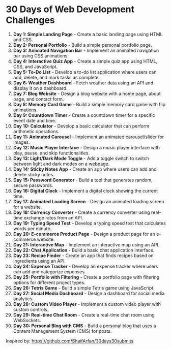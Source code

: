 # 30 Days of Web Development Challenges

1. **Day 1: Simple Landing Page** - Create a basic landing page using HTML and CSS.
2. **Day 2: Personal Portfolio** - Build a simple personal portfolio page.
3. **Day 3: Animated Navigation Bar** - Implement an animated navigation bar using CSS animations.
4. **Day 4: Interactive Quiz App** - Create a simple quiz app using HTML, CSS, and JavaScript.
5. **Day 5: To-Do List** - Develop a to-do list application where users can add, delete, and mark tasks as complete.
6. **Day 6: Weather Dashboard** - Fetch weather data using an API and display it on a dashboard.
7. **Day 7: Blog Website** - Design a blog website with a home page, about page, and contact form.
8. **Day 8: Memory Card Game** - Build a simple memory card game with flip animations.
9. **Day 9: Countdown Timer** - Create a countdown timer for a specific event date and time.
10. **Day 10: Calculator** - Develop a basic calculator that can perform arithmetic operations.
11. **Day 11: Animated Carousel** - Implement an animated carousel/slider for images.
12. **Day 12: Music Player Interface** - Design a music player interface with play, pause, and skip functionalities.
13. **Day 13: Light/Dark Mode Toggle** - Add a toggle switch to switch between light and dark modes on a webpage.
14. **Day 14: Sticky Notes App** - Create an app where users can add and delete sticky notes.
15. **Day 15: Password Generator** - Build a tool that generates random, secure passwords.
16. **Day 16: Digital Clock** - Implement a digital clock showing the current time.
17. **Day 17: Animated Loading Screen** - Design an animated loading screen for a website.
18. **Day 18: Currency Converter** - Create a currency converter using real-time exchange rates from an API.
19. **Day 19: Typing Speed Test** - Develop a typing speed test that calculates words per minute.
20. **Day 20: E-commerce Product Page** - Design a product page for an e-commerce website.
21. **Day 21: Interactive Map** - Implement an interactive map using an API.
22. **Day 22: Chat Application** - Build a basic chat application interface.
23. **Day 23: Recipe Finder** - Create an app that finds recipes based on ingredients using an API.
24. **Day 24: Expense Tracker** - Develop an expense tracker where users can add and categorize expenses.
25. **Day 25: Portfolio with Filtering** - Create a portfolio page with filtering options for different project types.
26. **Day 26: Tetris Game** - Build a simple Tetris game using JavaScript.
27. **Day 27: Social Media Dashboard** - Design a dashboard for social media analytics.
28. **Day 28: Custom Video Player** - Implement a custom video player with custom controls.
29. **Day 29: Real-time Chat Room** - Create a real-time chat room using WebSockets.
30. **Day 30: Personal Blog with CMS** - Build a personal blog that uses a Content Management System (CMS) for posts.

Inspired by:
https://github.com/ShaifArfan/30days30submits